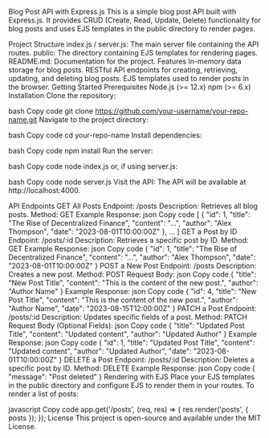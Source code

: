 Blog Post API with Express.js
This is a simple blog post API built with Express.js. It provides CRUD (Create, Read, Update, Delete) functionality for blog posts and uses EJS templates in the public directory to render pages.

Project Structure
index.js / server.js: The main server file containing the API routes.
public: The directory containing EJS templates for rendering pages.
README.md: Documentation for the project.
Features
In-memory data storage for blog posts.
RESTful API endpoints for creating, retrieving, updating, and deleting blog posts.
EJS templates used to render posts in the browser.
Getting Started
Prerequisites
Node.js (>= 12.x)
npm (>= 6.x)
Installation
Clone the repository:

bash
Copy code
git clone https://github.com/your-username/your-repo-name.git
Navigate to the project directory:

bash
Copy code
cd your-repo-name
Install dependencies:

bash
Copy code
npm install
Run the server:

bash
Copy code
node index.js
or, if using server.js:

bash
Copy code
node server.js
Visit the API: The API will be available at http://localhost:4000.

API Endpoints
GET All Posts
Endpoint: /posts
Description: Retrieves all blog posts.
Method: GET
Example Response:
json
Copy code
[
  {
    "id": 1,
    "title": "The Rise of Decentralized Finance",
    "content": "...",
    "author": "Alex Thompson",
    "date": "2023-08-01T10:00:00Z"
  },
  ...
]
GET a Post by ID
Endpoint: /posts/:id
Description: Retrieves a specific post by ID.
Method: GET
Example Response:
json
Copy code
{
  "id": 1,
  "title": "The Rise of Decentralized Finance",
  "content": "...",
  "author": "Alex Thompson",
  "date": "2023-08-01T10:00:00Z"
}
POST a New Post
Endpoint: /posts
Description: Creates a new post.
Method: POST
Request Body:
json
Copy code
{
  "title": "New Post Title",
  "content": "This is the content of the new post.",
  "author": "Author Name"
}
Example Response:
json
Copy code
{
  "id": 4,
  "title": "New Post Title",
  "content": "This is the content of the new post.",
  "author": "Author Name",
  "date": "2023-08-15T12:00:00Z"
}
PATCH a Post
Endpoint: /posts/:id
Description: Updates specific fields of a post.
Method: PATCH
Request Body (Optional Fields):
json
Copy code
{
  "title": "Updated Post Title",
  "content": "Updated content",
  "author": "Updated Author"
}
Example Response:
json
Copy code
{
  "id": 1,
  "title": "Updated Post Title",
  "content": "Updated content",
  "author": "Updated Author",
  "date": "2023-08-01T10:00:00Z"
}
DELETE a Post
Endpoint: /posts/:id
Description: Deletes a specific post by ID.
Method: DELETE
Example Response:
json
Copy code
{
  "message": "Post deleted"
}
Rendering with EJS
Place your EJS templates in the public directory and configure EJS to render them in your routes. To render a list of posts:

javascript
Copy code
app.get('/posts', (req, res) => {
  res.render('posts', { posts });
});
License
This project is open-source and available under the MIT License.


